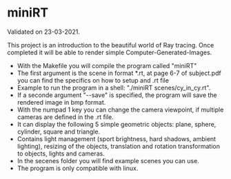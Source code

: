 # miniRT
Validated on 23-03-2021.

This project is an introduction to the beautiful world of Ray tracing.
Once completed it will be able to render simple Computer-Generated-Images.

- With the Makefile you will compile the program called "miniRT"
- The first argument is the scene in format *.rt, at page 6-7 of subject.pdf you can find the specifics on how to setup and .rt file
- Example to run the program in a shell: "./miniRT scenes/cy_in_cy.rt".
- If a seconde argument "--save" is specified, the program will save the rendered image in bmp format.
- With the numpad 1 key you can change the camera viewpoint, if multiple cameras are defined in the .rt file.
- It can display the following 5 simple geometric objects: plane, sphere, cylinder, square and triangle.
- Contains light management (sport brightness, hard shadows, ambient lighting),  resizing of the objects, translation and rotation transformation to objects, lights and cameras.
- In the secenes folder you will find example scenes you can use.
- The program is only compatible with linux.
